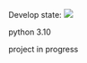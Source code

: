 Develop state:
<img src="https://github.com/Deskent/ci_api/workflows/ci_api_tests/badge.svg?branch=develop"><br>

python 3.10

project in progress
